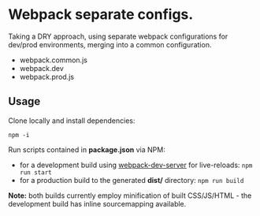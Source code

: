 # Webpack separate configs.

Taking a DRY approach, using separate webpack configurations for dev/prod environments, merging into a common configuration.

* webpack.common.js
* webpack.dev
* webpack.prod.js

## Usage

Clone locally and install dependencies:

`npm -i`

Run scripts contained in **package.json** via NPM:

* for a development build using [webpack-dev-server](https://github.com/webpack/webpack-dev-server) for live-reloads: `npm run start` 
* for a production build to the generated **dist/** directory: `npm run build`

**Note:** both builds currently employ minification of built CSS/JS/HTML - the development build has inline sourcemapping available.